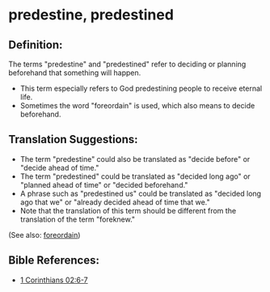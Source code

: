 # predestine, predestined #

## Definition: ##

The terms "predestine" and "predestined" refer to deciding or planning beforehand that something will happen.

* This term especially refers to God predestining people to receive eternal life.
* Sometimes the word "foreordain" is used, which also means to decide beforehand.

## Translation Suggestions: ##

* The term "predestine" could also be translated as "decide before" or "decide ahead of time."
* The term "predestined" could be translated as "decided long ago" or "planned ahead of time" or "decided beforehand."
* A phrase such as "predestined us" could be translated as "decided long ago that we" or "already decided ahead of time that we."
* Note that the translation of this term should be different from the translation of the term "foreknew."

(See also: [foreordain](../kt/foreordain.md))

## Bible References: ##

* [1 Corinthians 02:6-7](https://door43.org/en/bible/notes/1co/02/06)

